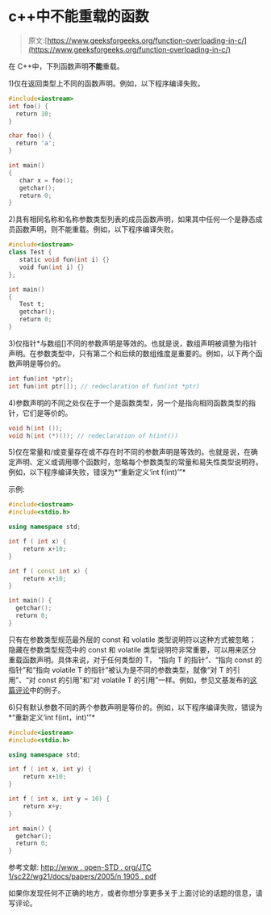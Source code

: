 # c++中不能重载的函数

> 原文:[https://www.geeksforgeeks.org/function-overloading-in-c/](https://www.geeksforgeeks.org/function-overloading-in-c/)

在 C++中，下列函数声明**不能**重载。

1)仅在返回类型上不同的函数声明。例如，以下程序编译失败。

```cpp
#include<iostream>
int foo() { 
  return 10; 
}

char foo() { 
  return 'a'; 
}

int main()
{
   char x = foo();
   getchar();
   return 0;
}
```

2)具有相同名称和名称参数类型列表的成员函数声明，如果其中任何一个是静态成员函数声明，则不能重载。例如，以下程序编译失败。

```cpp
#include<iostream>
class Test {
   static void fun(int i) {}
   void fun(int i) {}   
};

int main()
{
   Test t;
   getchar();
   return 0;
}
```

3)仅指针*与数组[]不同的参数声明是等效的。也就是说，数组声明被调整为指针声明。在参数类型中，只有第二个和后续的数组维度是重要的。例如，以下两个函数声明是等价的。

```cpp
int fun(int *ptr);
int fun(int ptr[]); // redeclaration of fun(int *ptr)
```

4)参数声明的不同之处仅在于一个是函数类型，另一个是指向相同函数类型的指针，它们是等价的。

```cpp
void h(int ());
void h(int (*)()); // redeclaration of h(int())
```

5)仅在常量和/或变量存在或不存在时不同的参数声明是等效的。也就是说，在确定声明、定义或调用哪个函数时，忽略每个参数类型的常量和易失性类型说明符。例如，以下程序编译失败，错误为*“重新定义‘int f(int)’”*

示例:

```cpp
#include<iostream>
#include<stdio.h>

using namespace std;

int f ( int x) {
    return x+10;
}

int f ( const int x) {
    return x+10;
}

int main() {     
  getchar();
  return 0;
}
```

只有在参数类型规范最外层的 const 和 volatile 类型说明符以这种方式被忽略；隐藏在参数类型规范中的 const 和 volatile 类型说明符非常重要，可以用来区分重载函数声明。具体来说，对于任何类型的 T，
“指向 T 的指针”、“指向 const 的指针”和“指向 volatile T 的指针”被认为是不同的参数类型，就像“对 T 的引用”、“对 const 的引用”和“对 volatile T 的引用”一样。例如，参见文基发布的[这篇评论](https://www.geeksforgeeks.org/archives/9707/comment-page-1#comment-3319)中的例子。

6)只有默认参数不同的两个参数声明是等价的。例如，以下程序编译失败，错误为*“重新定义‘int f(int，int)’”*

```cpp
#include<iostream>
#include<stdio.h>

using namespace std;

int f ( int x, int y) {
    return x+10;
}

int f ( int x, int y = 10) {
    return x+y;
}

int main() {     
  getchar();
  return 0;
}
```

参考文献:
[http://www . open-STD . org/JTC 1/sc22/wg21/docs/papers/2005/n 1905 . pdf](http://www.open-std.org/jtc1/sc22/wg21/docs/papers/2005/n1905.pdf)

如果你发现任何不正确的地方，或者你想分享更多关于上面讨论的话题的信息，请写评论。